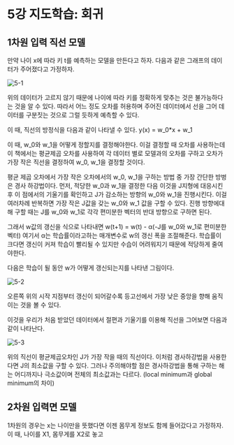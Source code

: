 5강 지도학습: 회귀
=============

1차원 입력 직선 모델
-------------

만약 나이 x에 따라 키 t를 예측하는 모델을 만든다고 하자.
다음과 같은 그래프의 데이터가 주어졌다고 가정하자.

![5-1](https://user-images.githubusercontent.com/76420366/126073456-f3e71749-7fab-4744-98e0-d5fbb6e872f3.png)

위의 데이터가 고르지 않기 때문에 나이에 따라 키를 정확하게 맞추는 것은 불가능하다는 것을 알 수 있다.
따라서 어느 정도 오차를 허용하며 주어진 데이터에서 선을 그어 데이터를 구분짓는 것으로 그럴 듯하게 예측할 수 있다.

이 때, 직선의 방정식을 다음과 같이 나타낼 수 있다.
 y(x) = w_0*x + w_1 
 
이 때,  w_0와 w_1을 어떻게 정할지를 결정해야한다.
이걸 결정할 때 오차를 사용하는데 이 책에서는 평균제곱 오차를 사용하여 각 데이터 별로 모델과의 오차를 구하고 오차가 가장 작은 직선을 결정하여 w_0, w_1을 결정할 것이다.

평균 제곱 오차에서 가장 작은 오차에서의 w_0, w_1을 구하는 방법 중 가장 간단한 방벙은 경사 하강법이다.
먼저, 적당한 w_0과 w_1을 결정한 다음 이것을 J지형에 대응시킨 후 이 점에서의 기울기를 확인하고 J가 감소하는 방향의 w_0와 w_1을 진행시킨다.
이걸 여러차례 반복하면 가장 작은 J값을 갖는 w_0와 w_1 값을 구할 수 있다.
진행 방향에대해 구할 때는 J를 w_0와 w_1로 각각 편미분한 벡터의 반대 방향으로 구하면 된다.

그래서 w값의 갱신을 식으로 나타내면 w(t+1) = w(t) - α(-J를 w_0와 w_1로 편미분한 벡터)
여기서 α는 학습률이라고하는 매개변수로 w의 갱신 폭을 조절해준다.
학습률이 크다면 갱신이 커져 학습이 빨리될 수 있지만 수습이 어려워지기 때문에 적당하게 줄여야한다.

다음은 학습이 될 동안 w가 어떻게 갱신되는지를 나타낸 그림이다.

![5-2](https://user-images.githubusercontent.com/76420366/126073462-603c8218-7af9-49ec-961e-2f83e748260f.png)

오른쪽 위의 시작 지점부터 갱신이 되어갈수록 등고선에서 가장 낮은 중앙을 향해 움직이는 것을 볼 수 있다.

이것을 우리가 처음 받았던 데이터에서 절편과 기울기를 이용해 직선을 그어보면 다음과 같이 나타난다.

![5-3](https://user-images.githubusercontent.com/76420366/126073515-ec4a792f-3905-4e82-b557-f1ea9072c863.png)

위의 직선이 평균제곱오차인 J가 가장 작을 때의 직선이다. 
이처럼 경사하강법을 사용한다면 J의 최소값을 구할 수 있다.
그러나 주의해야할 점은 경사하강법을 통해 구하는 해는 어디까지나 극소값이며 전체의 최소값과는 다르다.
(local minimum과 global minimum의 차이)

2차원 입력면 모델
-------------

1차원의 경우는 x는 나이만을 뜻했다면 이젠 몸무게 정보도 함께 들어갔다고 가정하자.
이 때, 나이를 X1, 몸무게를 X2로 놓고 

```python


```
